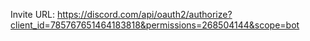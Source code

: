 Invite URL: https://discord.com/api/oauth2/authorize?client_id=785767651464183818&permissions=268504144&scope=bot
